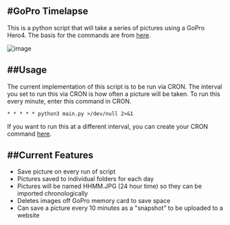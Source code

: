 #GoPro Timelapse
---
This is a python script that will take a series of pictures using a GoPro Hero4. The basis for the commands are from [here](https://github.com/ztzhang/GoProWifiCommand). 

![image](https://www.cinema5d.com/wp-content/uploads/2015/02/gopro-hero4-new-camera-black-silver-editions-600x342.png)


##Usage
---
The current implementation of this script is to be run via CRON. The interval you set to run this via CRON is how often a picture will be taken. To run this every minute, enter this command in CRON.


	* * * * * python3 main.py >/dev/null 2>&1

If you want to run this at a different interval, you can create your CRON command [here](http://crontab-generator.org/).

##Current Features
---
* Save picture on every run of script
* Pictures saved to individual folders for each day 
* Pictures will be named HHMM.JPG (24 hour time) so they can be imported chronologically
* Deletes images off GoPro memory card to save space
* Can save a picture every 10 minutes as a "snapshot" to be uploaded to a website